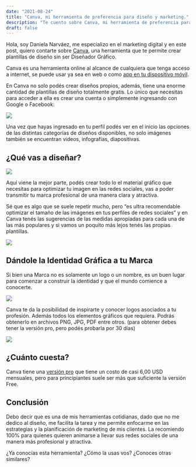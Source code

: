 ```yaml
---
date: "2021-08-24"
title: "Canva, mi herramienta de preferencia para diseño y marketing."
description: "Te cuento sobre Canva, mi herramienta de preferencia para diseños y logos."
draft: false
---
```


Hola, soy Daniela Narváez, me especializo en el marketing digital y en este post, quiero contarte sobre [Canva](https://www.canva.com/join/zjn-pwg-sgb), una herramienta que te permite crear plantillas de diseño sin ser Diseñador Gráfico.

Canva es una herramienta online al alcance de cualquiera que tenga acceso a internet, se puede usar ya sea en web o como [app en tu dispositivo móvil](https://www.canva.com/download/android/).

En Canva no solo podés crear diseños propios, además, tiene una enorme cantidad de plantillas de diseño totalmente gratis. Lo único que necesitas para acceder a ella es crear una cuenta o simplemente ingresando con Google o Facebook:

![](https://paper-attachments.dropbox.com/s_37219E5F55C377DA0454711136CFDFB27D337FAB61154E11B6CDDCB8A9AA7373_1629838600041_imagen.png)


Una vez que hayas ingresado en tu perfil podés ver en el inicio las opciones de las distintas categorías de diseños disponibles, no solo imágenes también se encuentran videos, infografías, diapositivas.


## ¿Qué vas a diseñar?
![](https://paper-attachments.dropbox.com/s_37219E5F55C377DA0454711136CFDFB27D337FAB61154E11B6CDDCB8A9AA7373_1629838985860_imagen.png)


Aquí viene la mejor parte, podés crear todo lo el material gráfico que necesitas para optimizar tu imagen en las redes sociales, vas a poder transmitir tu marca profesional de una manera clara y atractiva.

Sé que es algo que se suele repetir mucho, pero “es ultra recomendable optimizar el tamaño de las imágenes en tus perfiles de redes sociales” y en Canva tenés las sugerencias de las medidas apropiadas para cada una de las más populares y si vamos un poquito más lejos tenés las propias plantillas.


![](https://paper-attachments.dropbox.com/s_37219E5F55C377DA0454711136CFDFB27D337FAB61154E11B6CDDCB8A9AA7373_1629839380059_imagen.png)



## Dándole la Identidad Gráfica a tu Marca

Si bien una Marca no es solamente un logo o un nombre, es un buen lugar para comenzar a construir la identidad y que el mundo comience a conocerte.

![](https://paper-attachments.dropbox.com/s_37219E5F55C377DA0454711136CFDFB27D337FAB61154E11B6CDDCB8A9AA7373_1629839797797_imagen.png)


Canva te da la posibilidad de inspirarte y conocer logos asociados a tu profesión. Además todos los elementos gráficos que requiera. Podrás obtenerlo en archivos PNG, JPG, PDF entre otros. (para obtener debes tener la versión pro, pero podés probarla por 30 días)


![](https://paper-attachments.dropbox.com/s_37219E5F55C377DA0454711136CFDFB27D337FAB61154E11B6CDDCB8A9AA7373_1629840194081_imagen.png)



## ¿Cuánto cuesta?

Canva tiene una [versión pro](https://www.canva.com/pro/) que tiene un costo de casi 6,00 USD mensuales, pero para principiantes suele ser más que suficiente la versión Free.


## Conclusión

Debo decir que es una de mis herramientas cotidianas, dado que no me dedico al diseño, me facilita la tarea y me permite enfocarme en las estrategias y la planificación de marketing de mis clientes. La recomiendo 100% para quienes quieren animarse a llevar sus redes sociales de una manera más profesional y atractiva.

¿Ya conocías esta herramienta? ¿Cómo la usas vos? ¿Conoces otras similares? 
